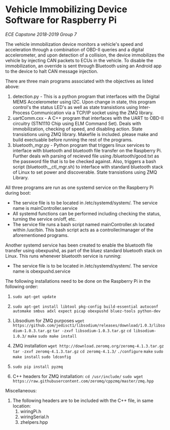 # Vehicle Immobilizing Device Software for Raspberry Pi
*ECE Capstone 2018-2019 Group 7*

The vehicle immobilization device monitors a vehicle's speed and acceleration through a combination of OBD-II queries and a digital accelerometer, and upon detection of a collision, the device immobilizes the vehicle by injecting CAN packets to ECUs in the vehicle. To disable the immobilization, an override is sent through Bluetooth using an Android app to the device to halt CAN message injection.

There are three main programs associated with the objectives as listed above:
1. detection.py - This is a python program that interfaces with the Digital MEMS Accelerometer using I2C. Upon change in state, this program control's the status LED's as well as state transistions using Inter-Process Communication via a TCP/IP socket using the ZMQ library.
2. uartComm.cxx - A C++ program that interfaces with the UART to OBD-II circuitry (STN1110 Chip using ELM Command Set). Deals with immobilization, checking of speed, and disabling action. State transistions using ZMQ library. Makefile is included. please make and build exectuable before running the rest of the programs.
3. bluetooth_mgr.py - Python program that triggers linux services to interface with bluetooth and bluetooth file transfer on the Raspberry Pi. Further deals wih parsing of recieved file using /bluetooth/good.txt as the password file that is to be checked against. Also, triggers a bash script (bluetooth__ctl_mgr.sh) to interface with standard bluetooth stack of Linux to set power and discoverable. State transistions using ZMQ Library.

All three programs are run as one systemd service on the Raspberry Pi during boot:
- The service file is to be located in /etc/systemd/system/. The service name is mainController.service
- All systemd functions can be performed including checking the status, turning the service on/off, etc.
- The service file runs a bash script named mainController.sh located within /usr/bin. This bash script acts as a controller/manager of the aforementioned programs.

Another systemd service has been created to enable the bluetooth file transfer using obexpushd, as part of the bluez standard bluetooth stack on Linux. This runs whenever bluetooth service is running:
- The service file is to be located in /etc/systemd/system/. The service name is obexpushd.service

The following installations need to be done on the Raspberry Pi in the following order:
1. `sudo apt-get update`
2. `sudo apt-get install libtool pkg-config build-essential autoconf automake smbus adxl expect picap obexpushd bluez-tools python-dev`

2. Libsodium for ZMQ purposes
        `wget https://github.com/jedisct1/libsodium/releases/download/1.0.3/libsodium-1.0.3.tar.gz`
        `tar -zxvf libsodium-1.0.3.tar.gz`
        `cd libsodium-1.0.3/`
        `make`
        `sudo make install`

3. ZMQ installation
        `wget http://download.zeromq.org/zeromq-4.1.3.tar.gz`
        `tar -zxvf zeromq-4.1.3.tar.gz`
        `cd zeromq-4.1.3/`
        `./configure`
        `make`
        `sudo make install`
        `sudo ldconfig`
4. `sudo pip install pyzmq`
5. C++ headers for ZMQ installation:
        `cd /usr/include/`
        `sudo wget https://raw.githubusercontent.com/zeromq/cppzmq/master/zmq.hpp`

Miscellaneous:
1. The following headers are to be included with the C++ file, in same location:
    1. wiringPi.h
    2. wiringSerial.h
    3. zhelpers.hpp
